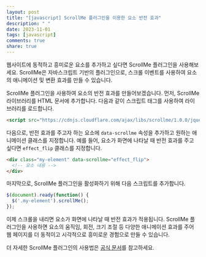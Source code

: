 ```yaml
---
layout: post
title: "[javascript] ScrollMe 플러그인을 이용한 요소 반전 효과"
description: " "
date: 2023-11-01
tags: [javascript]
comments: true
share: true
---
```


웹사이트에 동적하고 흥미로운 요소를 추가하고 싶다면 ScrollMe 플러그인을 사용해보세요. ScrollMe은 자바스크립트 기반의 플러그인으로, 스크롤 이벤트를 사용하여 요소의 애니메이션 및 변환 효과를 만들 수 있습니다.

ScrollMe 플러그인을 사용하여 요소의 반전 효과를 만들어보겠습니다. 먼저, ScrollMe 라이브러리를 HTML 문서에 추가합니다. 다음과 같이 스크립트 태그를 사용하여 라이브러리를 로드합니다.

```html
<script src="https://cdnjs.cloudflare.com/ajax/libs/scrollme/1.0.0/jquery.scrollme.min.js"></script>
```

다음으로, 반전 효과를 주고자 하는 요소에 `data-scrollme` 속성을 추가하고 원하는 애니메이션 클래스를 지정합니다. 예를 들어, 요소가 화면에 나타날 때 반전 효과를 주고 싶다면 `effect_flip` 클래스를 지정합니다.

```html
<div class="my-element" data-scrollme="effect_flip">
  <!-- 요소 내용 -->
</div>
```

마지막으로, ScrollMe 플러그인을 활성화하기 위해 다음 스크립트를 추가합니다.

```javascript
$(document).ready(function() {
  $('.my-element').scrollMe();
});
```

이제 스크롤을 내리면 요소가 화면에 나타날 때 반전 효과가 적용됩니다. ScrollMe 플러그인을 사용하면 요소의 움직임, 회전, 크기 조절 등 다양한 애니메이션 효과를 주어 웹 페이지를 더 동적이고 시각적으로 흥미로운 경험으로 만들 수 있습니다.

더 자세한 ScrollMe 플러그인의 사용법은 [공식 문서](https://scrollme.nckprsn.com/)를 참고하세요.
